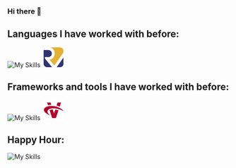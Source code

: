 ### Hi there 👋

<!--
**davidalmarinho/davidalmarinho** is a ✨ _special_ ✨ repository because its `README.md` (this file) appears on your GitHub profile.

Here are some ideas to get you started:

- 🔭 I’m currently working on ...
- 🌱 I’m currently learning ...
- 👯 I’m looking to collaborate on ...
- 🤔 I’m looking for help with ...
- 💬 Ask me about ...
- 📫 How to reach me: ...
- 😄 Pronouns: ...
- ⚡ Fun fact: ...
-->

## Languages I have worked with before:
![My Skills](https://skillicons.dev/icons?i=c,cpp,py,java,js,html,postgres)
<img src="icons/riscv-rounded.png" alt="RiscV" width="45" style="max-width: 100%; margin-left: 3px;">

## Frameworks and tools I have worked with before:
![My Skills](https://skillicons.dev/icons?i=cmake,git,gradle,svg,threejs)
<img src="icons/vulkan-rounded.png" alt="Vulkan" width="45" style="max-width: 100%; margin-left: 3px;">

## Happy Hour:
![My Skills](https://skillicons.dev/icons?i=c,rust,neovim,vscode,arch)
